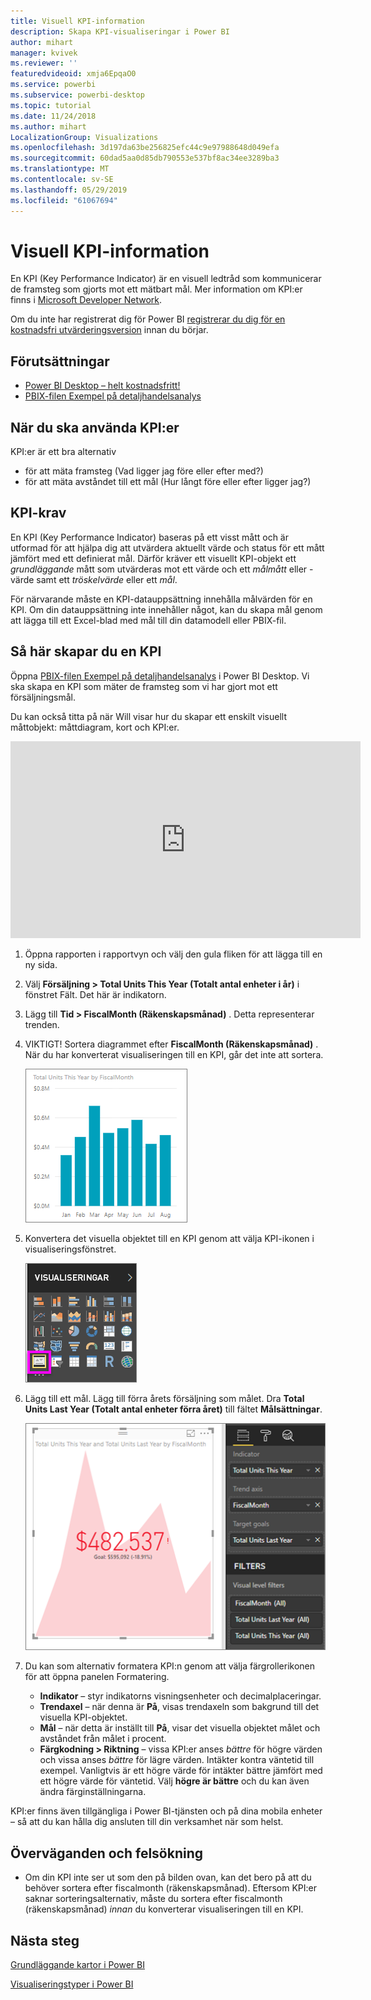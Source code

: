 ```yaml
---
title: Visuell KPI-information
description: Skapa KPI-visualiseringar i Power BI
author: mihart
manager: kvivek
ms.reviewer: ''
featuredvideoid: xmja6EpqaO0
ms.service: powerbi
ms.subservice: powerbi-desktop
ms.topic: tutorial
ms.date: 11/24/2018
ms.author: mihart
LocalizationGroup: Visualizations
ms.openlocfilehash: 3d197da63be256825efc44c9e97988648d049efa
ms.sourcegitcommit: 60dad5aa0d85db790553e537bf8ac34ee3289ba3
ms.translationtype: MT
ms.contentlocale: sv-SE
ms.lasthandoff: 05/29/2019
ms.locfileid: "61067694"
---
```

# <a name="kpi-visuals"></a>Visuell KPI-information
En KPI (Key Performance Indicator) är en visuell ledtråd som kommunicerar de framsteg som gjorts mot ett mätbart mål. Mer information om KPI:er finns i [Microsoft Developer Network](https://msdn.microsoft.com/library/hh272050).

Om du inte har registrerat dig för Power BI [registrerar du dig för en kostnadsfri utvärderingsversion](https://app.powerbi.com/signupredirect?pbi_source=web) innan du börjar.

## <a name="prerequisites"></a>Förutsättningar
* [Power BI Desktop – helt kostnadsfritt!](https://powerbi.microsoft.com/get-started/)
* [PBIX-filen Exempel på detaljhandelsanalys](http://download.microsoft.com/download/9/6/D/96DDC2FF-2568-491D-AAFA-AFDD6F763AE3/Retail%20Analysis%20Sample%20PBIX.pbix)

## <a name="when-to-use-a-kpi"></a>När du ska använda KPI:er
KPI:er är ett bra alternativ

* för att mäta framsteg (Vad ligger jag före eller efter med?)
* för att mäta avståndet till ett mål (Hur långt före eller efter ligger jag?)   

## <a name="kpi-requirements"></a>KPI-krav
En KPI (Key Performance Indicator) baseras på ett visst mått och är utformad för att hjälpa dig att utvärdera aktuellt värde och status för ett mått jämfört med ett definierat mål. Därför kräver ett visuellt KPI-objekt ett *grundläggande* mått som utvärderas mot ett värde och ett *målmått* eller -värde samt ett *tröskelvärde* eller ett *mål*.

För närvarande måste en KPI-datauppsättning innehålla målvärden för en KPI. Om din datauppsättning inte innehåller något, kan du skapa mål genom att lägga till ett Excel-blad med mål till din datamodell eller PBIX-fil.


## <a name="how-to-create-a-kpi"></a>Så här skapar du en KPI
Öppna [PBIX-filen Exempel på detaljhandelsanalys](http://download.microsoft.com/download/9/6/D/96DDC2FF-2568-491D-AAFA-AFDD6F763AE3/Retail%20Analysis%20Sample%20PBIX.pbix) i Power BI Desktop. Vi ska skapa en KPI som mäter de framsteg som vi har gjort mot ett försäljningsmål.

Du kan också titta på när Will visar hur du skapar ett enskilt visuellt måttobjekt: måttdiagram, kort och KPI:er.

<iframe width="560" height="315" src="https://www.youtube.com/embed/xmja6EpqaO0?list=PL1N57mwBHtN0JFoKSR0n-tBkUJHeMP2cP" frameborder="0" allowfullscreen></iframe>

1. Öppna rapporten i rapportvyn och välj den gula fliken för att lägga till en ny sida.    
2. Välj **Försäljning > Total Units This Year (Totalt antal enheter i år)** i fönstret Fält.  Det här är indikatorn.
3. Lägg till **Tid > FiscalMonth (Räkenskapsmånad)** .  Detta representerar trenden.
4. VIKTIGT! Sortera diagrammet efter **FiscalMonth (Räkenskapsmånad)** . När du har konverterat visualiseringen till en KPI, går det inte att sortera.

    ![](media/power-bi-visualization-kpi/power-bi-chart.png)
5. Konvertera det visuella objektet till en KPI genom att välja KPI-ikonen i visualiseringsfönstret.
   
    ![](media/power-bi-visualization-kpi/power-bi-kpi-template.png)
6. Lägg till ett mål. Lägg till förra årets försäljning som målet. Dra **Total Units Last Year (Totalt antal enheter förra året)** till fältet **Målsättningar**.
   
    ![](media/power-bi-visualization-kpi/power-bi-kpi-done.png)
7. Du kan som alternativ formatera KPI:n genom att välja färgrollerikonen för att öppna panelen Formatering.
   
   * **Indikator** – styr indikatorns visningsenheter och decimalplaceringar.
   * **Trendaxel** – när denna är **På**, visas trendaxeln som bakgrund till det visuella KPI-objektet.  
   * **Mål** – när detta är inställt till **På**, visar det visuella objektet målet och avståndet från målet i procent.
   * **Färgkodning > Riktning** – vissa KPI:er anses *bättre* för högre värden och vissa anses *bättre* för lägre värden. Intäkter kontra väntetid till exempel. Vanligtvis är ett högre värde för intäkter bättre jämfört med ett högre värde för väntetid. Välj **högre är bättre** och du kan även ändra färginställningarna.


KPI:er finns även tillgängliga i Power BI-tjänsten och på dina mobila enheter – så att du kan hålla dig ansluten till din verksamhet när som helst.

## <a name="considerations-and-troubleshooting"></a>Överväganden och felsökning
* Om din KPI inte ser ut som den på bilden ovan, kan det bero på att du behöver sortera efter fiscalmonth (räkenskapsmånad). Eftersom KPI:er saknar sorteringsalternativ, måste du sortera efter fiscalmonth (räkenskapsmånad) *innan* du konverterar visualiseringen till en KPI.

## <a name="next-steps"></a>Nästa steg

[Grundläggande kartor i Power BI](power-bi-map-tips-and-tricks.md)

[Visualiseringstyper i Power BI](power-bi-visualization-types-for-reports-and-q-and-a.md)